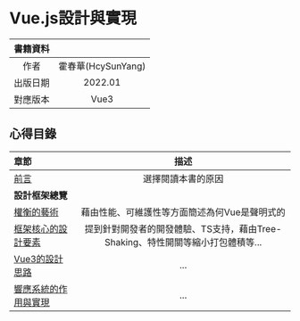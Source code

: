# Vue.js設計與實現
| 書籍資料 |  |
| :-: | :-: |
|   作者  | 霍春華(HcySunYang) |
| 出版日期  | 2022.01 |
| 對應版本 | Vue3 |
## 心得目錄
|章節|描述|
|:-|:-:|
|[前言]|選擇閱讀本書的原因|
|**設計框架總覽**||
|[權衡的藝術]|藉由性能、可維護性等方面簡述為何Vue是聲明式的|
|[框架核心的設計要素]|提到針對開發者的開發體驗、TS支持，藉由Tree-Shaking、特性開關等縮小打包體積等...|
|[Vue3的設計思路]|...|
|[響應系統的作用與實現]|...|


[前言]: https://github.com/oz841119/ReadingNotes/tree/master/Vue.js%E8%A8%AD%E8%A8%88%E8%88%87%E5%AF%A6%E7%8F%BE/%E5%89%8D%E8%A8%80

[權衡的藝術]: https://github.com/oz841119/ReadingNotes/tree/master/Vue.js%E8%A8%AD%E8%A8%88%E8%88%87%E5%AF%A6%E7%8F%BE/%E7%AC%AC%E4%B8%80%E7%AF%87.%E6%A1%86%E6%9E%B6%E8%A8%AD%E8%A8%88%E7%B8%BD%E8%A6%BD/%E7%AC%AC%E4%B8%80%E7%AB%A0.%E6%AC%8A%E8%A1%A1%E7%9A%84%E8%97%9D%E8%A1%93

[框架核心的設計要素]: https://github.com/oz841119/ReadingNotes/tree/master/Vue.js%E8%A8%AD%E8%A8%88%E8%88%87%E5%AF%A6%E7%8F%BE/%E7%AC%AC%E4%B8%80%E7%AF%87.%E6%A1%86%E6%9E%B6%E8%A8%AD%E8%A8%88%E7%B8%BD%E8%A6%BD/%E7%AC%AC%E4%BA%8C%E7%AB%A0.%E6%A1%86%E6%9E%B6%E6%A0%B8%E5%BF%83%E7%9A%84%E8%A8%AD%E8%A8%88%E8%A6%81%E7%B4%A0

[Vue3的設計思路]: https://github.com/oz841119/ReadingNotes/tree/master/Vue.js%E8%A8%AD%E8%A8%88%E8%88%87%E5%AF%A6%E7%8F%BE/%E7%AC%AC%E4%B8%80%E7%AF%87.%E6%A1%86%E6%9E%B6%E8%A8%AD%E8%A8%88%E7%B8%BD%E8%A6%BD/%E7%AC%AC%E4%B8%89%E7%AB%A0.Vue3%E7%9A%84%E8%A8%AD%E8%A8%88%E6%80%9D%E8%B7%AF

[響應系統的作用與實現]: https://github.com/oz841119/ReadingNotes/tree/master/Vue.js%E8%A8%AD%E8%A8%88%E8%88%87%E5%AF%A6%E7%8F%BE/%E7%AC%AC%E4%B8%80%E7%AF%87.%E6%A1%86%E6%9E%B6%E8%A8%AD%E8%A8%88%E7%B8%BD%E8%A6%BD/%E7%AC%AC%E5%9B%9B%E7%AB%A0.%E9%9F%BF%E6%87%89%E7%B3%BB%E7%B5%B1%E7%9A%84%E4%BD%9C%E7%94%A8%E8%88%87%E5%AF%A6%E7%8F%BE